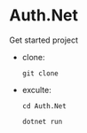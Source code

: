 # Auth.Net

Get started project

  - clone:

    `git clone `

  - exculte:
  
    `cd Auth.Net`
    
    `dotnet run`
